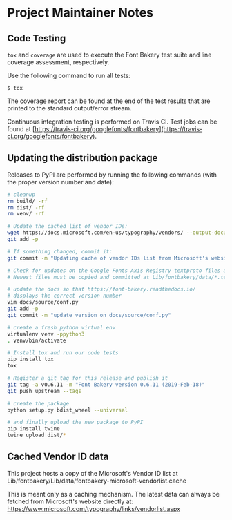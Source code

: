 # Project Maintainer Notes

## Code Testing

`tox` and `coverage` are used to execute the Font Bakery test suite and line coverage assessment, respectively.  

Use the following command to run all tests:

```
$ tox
```

The coverage report can be found at the end of the test results that are printed to the standard output/error stream.

Continuous integration testing is performed on Travis CI. Test jobs can be found at [https://travis-ci.org/googlefonts/fontbakery](https://travis-ci.org/googlefonts/fontbakery).

## Updating the distribution package

Releases to PyPI are performed by running the following commands (with the proper version number and date):

```sh
# cleanup
rm build/ -rf
rm dist/ -rf
rm venv/ -rf

# Update the cached list of vendor IDs:
wget https://docs.microsoft.com/en-us/typography/vendors/ --output-document=Lib/fontbakery/data/fontbakery-microsoft-vendorlist.cache
git add -p

# If something changed, commit it:
git commit -m "Updating cache of vendor IDs list from Microsoft's website"

# Check for updates on the Google Fonts Axis Registry textproto files at https://github.com/google/fonts/tree/main/axisregistry
# Newest files must be copied and committed at Lib/fontbakery/data/*.textproto

# update the docs so that https://font-bakery.readthedocs.io/
# displays the correct version number
vim docs/source/conf.py
git add -p
git commit -m "update version on docs/source/conf.py"

# create a fresh python virtual env
virtualenv venv -ppython3
. venv/bin/activate

# Install tox and run our code tests
pip install tox
tox

# Register a git tag for this release and publish it
git tag -a v0.6.11 -m "Font Bakery version 0.6.11 (2019-Feb-18)"
git push upstream --tags

# create the package
python setup.py bdist_wheel --universal

# and finally upload the new package to PyPI
pip install twine
twine upload dist/*
```

## Cached Vendor ID data

This project hosts a copy of the Microsoft's Vendor ID list at Lib/fontbakery/Lib/data/fontbakery-microsoft-vendorlist.cache

This is meant only as a caching mechanism. The latest data can always be fetched from Microsoft's website directly at: <https://www.microsoft.com/typography/links/vendorlist.aspx>
